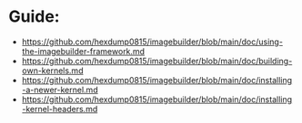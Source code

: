 # Guide:
- https://github.com/hexdump0815/imagebuilder/blob/main/doc/using-the-imagebuilder-framework.md
- https://github.com/hexdump0815/imagebuilder/blob/main/doc/building-own-kernels.md
- https://github.com/hexdump0815/imagebuilder/blob/main/doc/installing-a-newer-kernel.md
- https://github.com/hexdump0815/imagebuilder/blob/main/doc/installing-kernel-headers.md